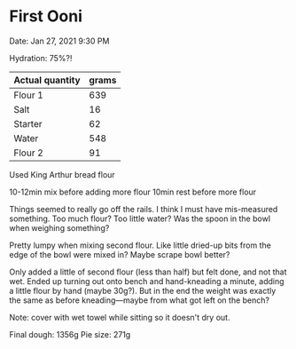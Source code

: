 # First Ooni

Date: Jan 27, 2021 9:30 PM

Hydration: 75%?!

| Actual quantity | grams |
|-----------------|-------|
| Flour 1         | 639   |
| Salt            | 16    |
| Starter         | 62    |
| Water           | 548   |
| Flour 2         | 91    |

Used King Arthur bread flour

10-12min mix before adding more flour
10min rest before more flour

Things seemed to really go off the rails. I think I must have mis-measured something. Too much flour? Too little water? Was the spoon in the bowl when weighing something?

Pretty lumpy when mixing second flour. Like little dried-up bits from the edge of the bowl were mixed in? Maybe scrape bowl better?

Only added a little of second flour (less than half) but felt done, and not that wet.
Ended up turning out onto bench and hand-kneading a minute, adding a little flour by hand (maybe 30g?). But in the end the weight was exactly the same as before kneading—maybe from what got left on the bench?

Note: cover with wet towel while sitting so it doesn't dry out.

Final dough: 1356g
Pie size: 271g
